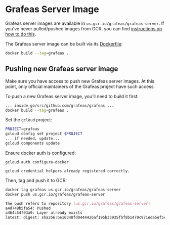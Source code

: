 # Grafeas Server Image

Grafeas server images are available in `us.gcr.io/grafeas/grafeas-server`.
If you've never pulled/pushed images from GCR, you can find
[instructions on how to do this](https://cloud.google.com/container-registry/docs/pushing-and-pulling).

The Grafeas server image can be built via its [Dockerfile](../Dockerfile):

```bash
docker build --tag=grafeas .
```

## Pushing new Grafeas server image

Make sure you have access to push new Grafeas server images.
At this point, only official maintainers of the Grafeas project have such access.

To push a new Grafeas server image, you'll need to build it first:

```bash
... inside go/src/github.com/grafeas/grafeas ...
docker build --tag=grafeas .
```

Set the `gcloud` project:

```bash
PROJECT=grafeas
gcloud config set project $PROJECT
... if needed, update...
gcloud components update
```

Ensure docker auth is configured:

```
gcloud auth configure-docker

gcloud credential helpers already registered correctly.
```

Then, tag and push it to GCR:

```bash
docker tag grafeas us.gcr.io/grafeas/grafeas-server
docker push us.gcr.io/grafeas/grafeas-server

The push refers to repository [us.gcr.io/grafeas/grafeas-server]
a4d748b5fa54: Pushed
a464c54f93a9: Layer already exists
latest: digest: sha256:be16348fd0444426af195b33935fbf8b1479c971eda5ef5ebeb265129cfa6538 size: 739
```

